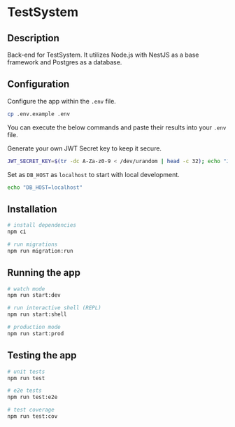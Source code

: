 # TestSystem

## Description
Back-end for TestSystem. It utilizes Node.js with NestJS as a base framework and Postgres as a database.

## Configuration
Configure the app within the `.env` file.
```bash
cp .env.example .env
```

You can execute the below commands and paste their results into your `.env` file.

Generate your own JWT Secret key to keep it secure.
```bash
JWT_SECRET_KEY=$(tr -dc A-Za-z0-9 < /dev/urandom | head -c 32); echo "JWT_SECRET_KEY=$JWT_SECRET_KEY"
```

Set as `DB_HOST` as `localhost` to start with local development.
```bash
echo "DB_HOST=localhost"
```

## Installation

```bash
# install dependencies
npm ci

# run migrations
npm run migration:run
```

## Running the app

```bash
# watch mode
npm run start:dev

# run interactive shell (REPL)
npm run start:shell

# production mode
npm run start:prod
```

## Testing the app

```bash
# unit tests
npm run test

# e2e tests
npm run test:e2e

# test coverage
npm run test:cov
```
